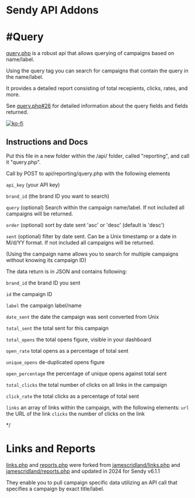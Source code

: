 # Sendy API Addons

# #Query

[query.php](query.php) is a robust api that allows querying of campaigns based on name/label. 

Using the query tag you can search for campaigns that contain the query in the name/label.

It provides a detailed report consisting of total recepients, clicks, rates, and more. 

See [query.php#26](query.php#26) for detailed information about the query fields and fields returned.

[![ko-fi](https://ko-fi.com/img/githubbutton_sm.svg)](https://ko-fi.com/M4M314FOFQ)

## Instructions and Docs

Put this file in a new folder within the /api/ folder, called "reporting", and call it "query.php".

Call by POST to api/reporting/query.php with the following elements

  `api_key` (your API key)

  `brand_id`  (the brand ID you want to search)

  `query` (optional)  Search within the campaign name/label. If not included all campaigns will be returned.

  `order` (optional) sort by date sent 'asc' or 'desc' (default is 'desc')

  `sent` (optional) filter by date sent. Can be a Unix timestamp or a date in M/d/YY format. If not included all campaigns will be returned.
  
  (Using the campaign name allows you to search for multiple campaigns without knowing its campaign ID)

The data return is in JSON and contains following:

`brand_id` the brand ID you sent

`id` the campaign ID

`label` the campaign label/name

`date_sent` the date the campaign was sent converted from Unix

`total_sent` the total sent for this campaign

`total_opens` the total opens figure, visible in your dashboard

`open_rate` total opens as a percentage of total sent

`unique_opens` de-duplicated opens figure

`open_percentage` the percentage of unique opens against total sent

`total_clicks` the total number of clicks on all links in the campaign

`click_rate` the total clicks as a percentage of total sent

`links` an array of links within the campaign, with the following elements:
  `url` the URL of the link
  `clicks` the number of clicks on the link


*/

# Links and Reports
[links.php](links.php) and [reports.php](reports.php) were forked from [jamescridland/links.php](https://gist.github.com/jamescridland/4a5e013c5d5edbcd99ded61412a16568) and [jamescridland/reports.php](https://gist.github.com/jamescridland/1f4ea72fbd262fa31850ccfd5a54df0a) and updated in 2024 for Sendy v6.1.1

They enable you to pull campaign specific data utilizing an API call that specifies a campaign by exact title/label. 

